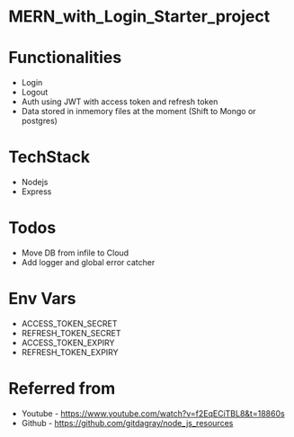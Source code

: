 # MERN_with_Login_Starter_project

# Functionalities
- Login
- Logout
- Auth using JWT with access token and refresh token
- Data stored in inmemory files at the moment (Shift to Mongo or postgres)

# TechStack
- Nodejs
- Express

# Todos
- Move DB from infile to Cloud
- Add logger and global error catcher

# Env Vars
- ACCESS_TOKEN_SECRET
- REFRESH_TOKEN_SECRET
- ACCESS_TOKEN_EXPIRY
- REFRESH_TOKEN_EXPIRY

# Referred from 
- Youtube - https://www.youtube.com/watch?v=f2EqECiTBL8&t=18860s
- Github - https://github.com/gitdagray/node_js_resources